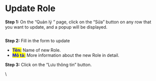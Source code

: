 # Update Role

**Step 1:** On the “Quản lý ” page, click on the “Sửa” button on any row that you want to update, and a popup will be displayed.

<figure><img src="https://lh7-rt.googleusercontent.com/docsz/AD_4nXemGBdG_df0zAZgklgcwXanIYntimPotzGWW15pLExdk3NMeQiEvw1cpb7Hbpomate2WEcFKcz1zbqkLoeSC2tdVxmDzhu0oHRsYazOq8plkfxkdC2AqjNrMnWdkLB14EYnR_WlgZFYPIfC2bLsD7FJQDHabk0jVfXRFombVA?key=UzZIS7gYdVnQcXeG4-ykVw" alt=""><figcaption></figcaption></figure>

**Step 2:** Fill in the form to update

* <mark style="color:blue;">**Tên:**</mark> Name of new Role.
* <mark style="color:blue;">**Mô tả:**</mark> More information about the new Role in detail.

**Step 3:** Click on the “Lưu thông tin” button.

\

